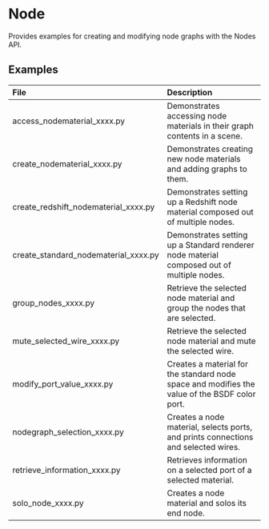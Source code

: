 # Node

Provides examples for creating and modifying node graphs with the Nodes API.

## Examples

| File | Description |
| :- | :- |
| access_nodematerial_xxxx.py | Demonstrates accessing node materials in their graph contents in a scene. |
| create_nodematerial_xxxx.py | Demonstrates creating new node materials and adding graphs to them. |
| create_redshift_nodematerial_xxxx.py | Demonstrates setting up a Redshift node material composed out of multiple nodes. |
| create_standard_nodematerial_xxxx.py | Demonstrates setting up a Standard renderer node material composed out of multiple nodes. |
| group_nodes_xxxx.py | Retrieve the selected node material and group the nodes that are selected. |
| mute_selected_wire_xxxx.py | Retrieve the selected node material and mute the selected wire. |
| modify_port_value_xxxx.py | Creates a material for the standard node space and modifies the value of the BSDF color port. |
| nodegraph_selection_xxxx.py | Creates a node material, selects ports, and prints connections and selected wires. |
| retrieve_information_xxxx.py | Retrieves information on a selected port of a selected material. |
| solo_node_xxxx.py | Creates a node material and solos its end node. |
